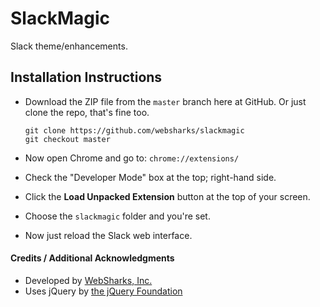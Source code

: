 # SlackMagic

Slack theme/enhancements.

## Installation Instructions

- Download the ZIP file from the `master` branch here at GitHub.
  Or just clone the repo, that's fine too.

	```
	git clone https://github.com/websharks/slackmagic
	git checkout master
	```

- Now open Chrome and go to: `chrome://extensions/`
- Check the "Developer Mode" box at the top; right-hand side.
- Click the **Load Unpacked Extension** button at the top of your screen.
- Choose the `slackmagic` folder and you're set.
- Now just reload the Slack web interface.

#### Credits / Additional Acknowledgments

- Developed by [WebSharks, Inc.](http://www.websharks-inc.com/)
- Uses jQuery by [the jQuery Foundation](http://jquery.com/)